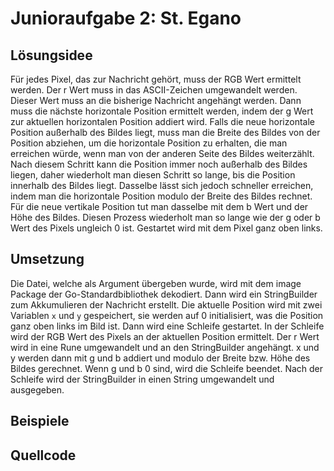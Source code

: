 # Junioraufgabe 2: St. Egano

## Lösungsidee

Für jedes Pixel, das zur Nachricht gehört, muss der RGB Wert ermittelt werden.
Der r Wert muss in das ASCII-Zeichen umgewandelt werden. Dieser Wert muss
an die bisherige Nachricht angehängt werden.
Dann muss die nächste horizontale Position ermittelt werden, indem der g Wert
zur aktuellen horizontalen Position addiert wird. Falls die neue horizontale Position
außerhalb des Bildes liegt, muss man die Breite des Bildes von der Position abziehen,
um die horizontale Position zu erhalten, die man erreichen würde, wenn man von der anderen Seite
des Bildes weiterzählt. Nach diesem Schritt kann die Position immer noch außerhalb des Bildes liegen,
daher wiederholt man diesen Schritt so lange, bis die Position innerhalb des Bildes liegt.
Dasselbe lässt sich jedoch schneller erreichen, indem man die horizontale Position modulo
der Breite des Bildes rechnet.
Für die neue vertikale Position tut man dasselbe mit dem b Wert und der Höhe des Bildes.
Diesen Prozess wiederholt man so lange wie der g oder b Wert des Pixels ungleich 0 ist.
Gestartet wird mit dem Pixel ganz oben links.

## Umsetzung

Die Datei, welche als Argument übergeben wurde, wird mit dem image Package
der Go-Standardbibliothek dekodiert. Dann wird ein StringBuilder zum Akkumulieren der Nachricht
erstellt. Die aktuelle Position wird mit zwei Variablen `x` und `y` gespeichert,
sie werden auf 0 initialisiert, was die Position ganz oben links im Bild ist.
Dann wird eine Schleife gestartet.
In der Schleife wird der RGB Wert des Pixels an der aktuellen Position ermittelt.
Der r Wert wird in eine Rune umgewandelt und an den StringBuilder angehängt.
x und y werden dann mit g und b addiert und modulo der Breite bzw. Höhe des Bildes gerechnet.
Wenn g und b 0 sind, wird die Schleife beendet.
Nach der Schleife wird der StringBuilder in einen String umgewandelt und ausgegeben.

## Beispiele

## Quellcode

